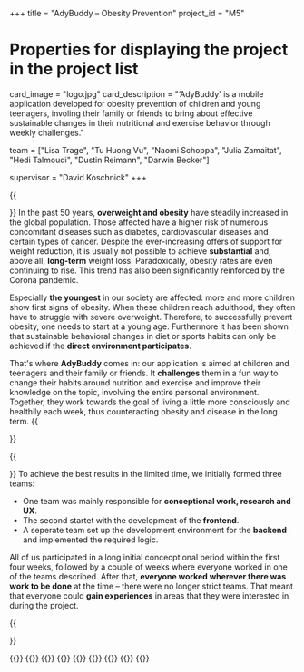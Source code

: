 +++
title = "AdyBuddy – Obesity Prevention"
project_id = "M5"

# Properties for displaying the project in the project list
card_image = "logo.jpg"
card_description = "‘AdyBuddy' is a mobile application developed for obesity prevention of children and young teenagers, involing their family or friends to bring about effective sustainable changes in their nutritional and exercise behavior through weekly challenges."


team = ["Lisa Trage", "Tu Huong Vu", "Naomi Schoppa", "Julia Zamaitat", "Hedi Talmoudi", "Dustin Reimann", "Darwin Becker"]

supervisor = "David Koschnick"
+++

{{<section title="Our Goal">}}
In the past 50 years, **overweight and obesity** have steadily increased in the global population. Those affected have a higher risk of numerous concomitant diseases such as diabetes, cardiovascular diseases and certain types of cancer. Despite the ever-increasing offers of support for weight reduction, it is usually not possible to achieve **substantial** and, above all, **long-term** weight loss. Paradoxically, obesity rates are even continuing to rise. This trend has also been significantly reinforced by the Corona pandemic.

Especially **the youngest** in our society are affected: more and more children show first signs of obesity. When these children reach adulthood, they often have to struggle with severe overweight. Therefore, to successfully prevent obesity, one needs to start at a young age. Furthermore it has been shown that sustainable behavioral changes in diet or sports habits can only be achieved if the **direct environment participates**.

That's where **AdyBuddy** comes in: our application is aimed at children and teenagers and their family or friends. It **challenges** them in a fun way to change their habits around nutrition and exercise and improve their knowledge on the topic, involving the entire personal environment. Together, they work towards the goal of living a little more consciously and healthily each week, thus counteracting obesity and disease in the long term.
{{</section>}}

{{<section title="The Team">}}
To achieve the best results in the limited time, we initially formed three teams:
- One team was mainly responsible for **conceptional work, research and UX**.
- The second startet with the development of the **frontend**.
- A seperate team set up the development environment for the **backend** and implemented the required logic.

All of us participated in a long initial concecptional period within the first four weeks, followed by a couple of weeks where everyone worked in one of the teams described. After that, **everyone worked wherever there was work to be done** at the time – there were no longer strict teams. That meant that everyone could **gain experiences** in areas that they were interested in during the project.

{{</section >}}

{{<gallery>}}
{{<team-member image="hacker.png" name="Lisa Trage">}}
{{<team-member image="hacker.png" name="Dustin Reimann">}}
{{<team-member image="naomi.jpg" name="Naomi Schoppa">}}
{{<team-member image="julia.jpg" name="Julia Zamaitat">}}
{{<team-member image="hacker.png" name="Hedi Talmoudi">}}
{{<team-member image="hacker.png" name="Tu Huong Vu">}}
{{<team-member image="hacker.png" name="Darwin Becker">}}
{{</gallery>}}
